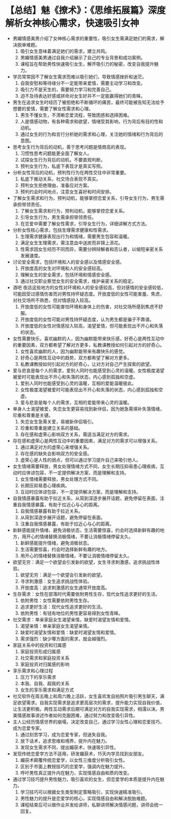 # 【总结】魅《撩术》：《思维拓展篇》深度解析女神核心需求，快速吸引女神

-   男媚情感美男介绍了女神核心需求的重要性，吸引女生需满足她们的需求，解决脱单难题。
    1.  吸引女生意味着满足她们的需求，建立共鸣。
    2.  男媚情感美男通过自我介绍展示了自己的专业背景和成功案例。
    3.  课程旨在帮助男性快速吸引女生，解开吸引力的秘密，改变自我提升魅力。
-   学员常常因不了解女生需求而难以吸引她们，导致情感挫折和迷茫。
    1.  自我安慰和等待缘分不一定能带来爱情，需要主动学习和改变。
    2.  吸引力不是天生的，需要努力学习和完善自己。
    3.  迫不及待表达好感或拼命对女生好并不一定能赢得她们的青睐。
-   男生在追求女生时经历了被拒绝和不断循环的痛苦，最终可能被告知无法给予想要的爱情，需要了解女性需求和心理。
    1.  男生不懂女生，不清晰恋爱流程，导致困惑和选择困难。
    2.  人是情感动物，有各种需求和欲望，情绪受其影响，行为背后有目的性和动机。
    3.  通过女生的行为和言行分析她的需求和心理，关注她的情绪和行为背后的意图。
-   思考女生行为背后的动机，善于思考问题是情商高的表现。
    1.  习惯性思考问题能更全面了解女人。
    2.  试探女生行为背后的动机，不要直观判断。
    3.  预判女生行为，私底下表现才是真实写照。
-   分析女性背后的动机，预判性行为在两性交往中非常重要。
    1.  私底下推动关系，社交场合表现不真实。
    2.  预判女生拒绝理由，准备应对方案。
    3.  预判约会时间地点，注意女生喜好和时间安排。
-   了解女生需求和行为，预判动机，能够掌控恋爱关系，引导女生行为，男生需承担带领责任。
    1.  了解女生需求和行为，预判动机，能够掌控恋爱关系。
    2.  引导女生行为，男生需承担带领责任。
    3.  在恋爱中需要了解女性需求，引导女生行为，详细讲解方式方法。
-   分析女性核心需求，包括生理需求健康和性需求。
    1.  生理需求健康表现出行为和情绪，需要男生包容和温暖。
    2.  满足女生生理需求，需注意血中送炭而非锦上添花。
    3.  性需求因女生经历不同而异，需要分辨辩解者和否认者，以缩短亲密关系发展速度。
-   讨论安全需求，包括环境和人的安全感以及情感安全感。
    1.  开放度高的女生对环境和人的安全感较高。
    2.  理解女生的安全需求，包括环境和情感安全感。
    3.  通过社交职业察觉女生的安全需求，维护亲密关系的稳定。
-   酒吧 夜店这些地方的女性对环境和人的安全感较高，但对感情的安全感较低，可能因受过感情伤害而对男性持怀疑态度。开放度低的女性可能害羞、焦虑，对社交场所不熟悉，但对情感投入较高。
    1.  开放度低的女性可能害怕环境和身体上的伤害，对社交场所感到焦虑不舒服。
    2.  开放度低的女性可能对男性持怀疑态度，认为男生都是骗子不靠谱。
    3.  开放度低的女性对情感投入较高，渴望爱情，但可能表现出不开心和失落的状态。
-   女性需要快乐，喜欢幽默的人，因为幽默能带来快乐感。好奇心是两性互动中的重要因素，双方都希望了解对方更多，私教课教授如何引起对方的好奇心。
    1.  女性喜欢幽默的人，因为幽默能带来有趣快乐的感觉。
    2.  好奇心是两性互动中的趋势，双方都希望了解对方更多。
    3.  私教课教授如何引起对方的好奇心，让对方对自己产生探索的欲望。
-   爱与悲哀是每个人的需求，爱别人同时也能感受到心灵的温暖。女性极度渴望被爱时可能表现出不开心和失落的状态，内心感到孤独和空虚。
    1.  爱别人同时也能感受到心灵的温暖，互相的爱能温暖彼此。
    2.  女性极度渴望被爱时可能表现出不开心和失落的状态，内心感到孤独和空虚。
    3.  爱与悲哀是每个人的需求，互相的爱能带来心灵的温暖。
-   单身人士渴望被爱，失恋女生更容易找到新伴侣，因为她急需填补失落情绪，珍重和尊重是关键。
    1.  失恋女生急需关爱，易被新伴侣吸引。
    2.  珍重和尊重是建立关系的基础。
    3.  存在感和虚荣心影响双方关系，需适当满足对方的需求。
-   存在感和虚荣心是两性互动中的重要因素，满足对方的需求可以增强关系。
    1.  通过满足对方的虚荣心来增强关系。
    2.  存在感的缺失会影响双方的安全感。
    3.  虚荣心是人性的弱点，但可以通过学习提升自己来吸引他人。
-   女生情绪需要释放，男女处理情绪方式不同，女生长期压抑易患心理疾病，互动时应体谅包容，不一定提供解决方案，而是理解和支持。
    1.  女生情绪需要释放，男女处理方式不同。
    2.  长期压抑易患心理疾病。
    3.  互动时应体谅包容，不一定提供解决方案，而是理解和支持。
-   自我情感暴露有助于拉近关系，从简到深逐步展开话题，避免停留在表面，注重自我情感暴露，有助于拉近心与心的距离。
    1.  自我情感暴露有助于拉近关系。
    2.  从简到深逐步展开话题，避免停留在表面。
    3.  注重自我情感暴露，有助于拉近心与心的距离。
-   新鲜感能提升情绪，避免消极状态，生活需要惊喜，约会时选择新鲜有趣的地方，用开心的情绪替换消极情绪，不要让消极情绪停留太久。
    1.  新鲜感能提升情绪，避免消极状态。
    2.  生活需要惊喜，约会时选择新鲜有趣的地方。
    3.  用开心的情绪替换消极情绪，不要让消极情绪停留太久。
-   欲望无穷：满足一个欲望会引发新的欲望，女生寻求刺激感，追求挑战性体验。
    1.  欲望无穷：满足一个欲望会引发新的欲望。
    2.  寻求刺激感：女生追求挑战性体验。
    3.  开放度高：追求刺激感的女生通常开放度高。
-   生存需求：女性在部落时代需要依附男性生存，现代女性追求更好的生活。
    1.  依附男性：女性需要依附男性生存。
    2.  追求更好生活：现代女性追求更好的生活。
    3.  依附男性：有钱有地位的男性更容易得到女性青睐。
-   社交需求：单亲家庭女生渴望亲情，缺爱时渴望友情和爱情。
    1.  渴望亲情：单亲家庭女生渴望亲情。
    2.  缺爱时渴望友情和爱情：缺爱时渴望友情和爱情。
    3.  需求强烈：缺少哪方面的需求，就会越强烈。
-   家庭关系中的投资和归属感
    1.  家庭投资形成归属感
    2.  社交需求和家庭投资关系
    3.  家庭投资对归属感的影响
-   享乐需求和心理过程
    1.  压力下的享乐需求
    2.  本我、自我、超我的关系
    3.  女生的享乐需求和满足方式
-   社交软件在周五晚上和周六晚上活跃，女生喜欢发自拍照片吸引男生聊天，满足欲望需求。自我实现需求是追求更高层次的需求，提升能力实现自我价值，让生活更积极。两性互动需求后期可满足对方的自我实现需求，相濡以沫。男美情感故事讲述作者如何克服困难，通过努力和改变吸引异性。
-   主人公经历情感世界的崩塌，决定改变自己，通过学习女性心理和恋爱技巧，成为恋爱专家。
    1.  通过刻苦学习，成为恋爱专家，但迷失自我。
    2.  放下话术，追求思维和境界，提升内在魅力。
    3.  发现女生需求不同，提出媚获术，快速吸引异性。
-   发现传统恋爱学方法不适用，研发媚获术，15天内学员找到女朋友。
    1.  媚获术颠覆传统恋爱学，以女性三维度分析吸引女性。
    2.  区别于市面上教授技巧的恋爱学，强调内在魅力提升。
    3.  呼吁男性真正提升内在魅力，实现情感自由和质的改变。
-   通过学习技巧提升男性魅力，吸引喜欢的女生，但恋爱学的本质是提升内在魅力。
    1.  学习技巧可以根据女生类型制定策略吸引，实现快速精准吸引。
    2.  男性魅力的提升是恋爱学的核心，实现情感自由和解决脱胎难题。
    3.  课程结束后可以做作业并发给讲师，私聊讲师解决情感问题，讲师会统一回复。